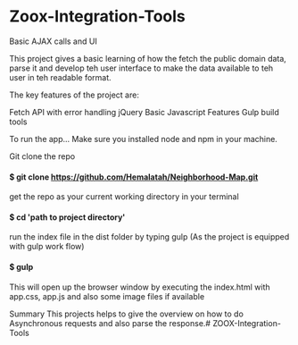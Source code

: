 # Zoox-Integration-Tools
Basic AJAX calls and UI

This project gives a basic learning of how the fetch the public domain data, parse it and develop teh user interface to make the data available to teh user in teh readable format.

The key features of the project are:

Fetch API with error handling
jQuery
Basic Javascript Features
Gulp build tools

To run the app...
Make sure you installed node and npm in your machine.

Git clone the repo
#### $ git clone https://github.com/Hemalatah/Neighborhood-Map.git

get the repo as your current working directory in your terminal
#### $ cd 'path to project directory'
run the index file in the dist folder by typing gulp (As the project is equipped with gulp work flow)
#### $ gulp
This will open up the browser window by executing the index.html with app.css, app.js and also some image files if available

Summary
This projects helps to give the overview on how to do Asynchronous requests and also parse the response.# ZOOX-Integration-Tools
